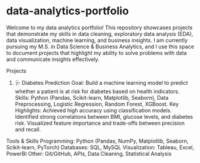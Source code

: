 # data-analytics-portfolio
Welcome to my data analytics portfolio!
This repository showcases projects that demonstrate my skills in data cleaning, exploratory data analysis (EDA), data visualization, machine learning, and business insights.
I am currently pursuing my M.S. in Data Science & Business Analytics, and I use this space to document projects that highlight my ability to solve problems with data and communicate insights effectively.

Projects
1. 🩺 Diabetes Prediction
Goal: Build a machine learning model to predict whether a patient is at risk for diabetes based on health indicators.
Skills: Python (Pandas, Scikit-learn, Matplotlib, Seaborn), Data Preprocessing, Logistic Regression, Random Forest, XGBoost.
Key Highlights:
Achieved high accuracy using classification models.
Identified strong correlations between BMI, glucose levels, and diabetes risk.
Visualized feature importance and trade-offs between precision and recall.

Tools & Skills
Programming: Python (Pandas, NumPy, Matplotlib, Seaborn, Scikit-learn, PyTorch)
Databases: SQL, MySQL
Visualization: Tableau, Excel, PowerBI
Other: Git/GitHub, APIs, Data Cleaning, Statistical Analysis
